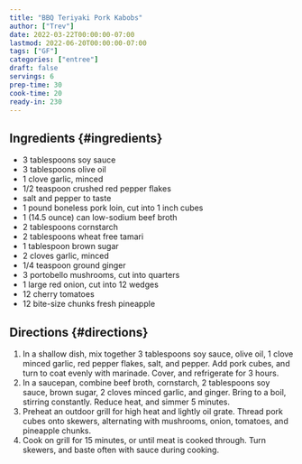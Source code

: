 ```yaml
---
title: "BBQ Teriyaki Pork Kabobs"
author: ["Trev"]
date: 2022-03-22T00:00:00-07:00
lastmod: 2022-06-20T00:00:00-07:00
tags: ["GF"]
categories: ["entree"]
draft: false
servings: 6
prep-time: 30
cook-time: 20
ready-in: 230
---
```


## Ingredients {#ingredients}

-   3 tablespoons soy sauce
-   3 tablespoons olive oil
-   1 clove garlic, minced
-   1/2 teaspoon crushed red pepper flakes
-   salt and pepper to taste
-   1 pound boneless pork loin, cut into 1 inch cubes
-   1 (14.5 ounce) can low-sodium beef broth
-   2 tablespoons cornstarch
-   2 tablespoons wheat free tamari
-   1 tablespoon brown sugar
-   2 cloves garlic, minced
-   1/4 teaspoon ground ginger
-   3 portobello mushrooms, cut into quarters
-   1 large red onion, cut into 12 wedges
-   12 cherry tomatoes
-   12 bite-size chunks fresh pineapple


## Directions {#directions}

1.  In a shallow dish, mix together 3 tablespoons soy sauce, olive oil, 1 clove minced garlic, red pepper flakes, salt, and pepper. Add pork cubes, and turn to coat evenly with marinade. Cover, and refrigerate for 3 hours.
2.  In a saucepan, combine beef broth, cornstarch, 2 tablespoons soy sauce, brown sugar, 2 cloves minced garlic, and ginger. Bring to a boil, stirring constantly. Reduce heat, and simmer 5 minutes.
3.  Preheat an outdoor grill for high heat and lightly oil grate. Thread pork cubes onto skewers, alternating with mushrooms, onion, tomatoes, and pineapple chunks.
4.  Cook on grill for 15 minutes, or until meat is cooked through. Turn skewers, and baste often with sauce during cooking.